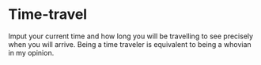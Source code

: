 # Time-travel
Imput your current time and how long you will be travelling to see precisely when you will arrive.
Being a time traveler is equivalent to being a whovian in my opinion.
